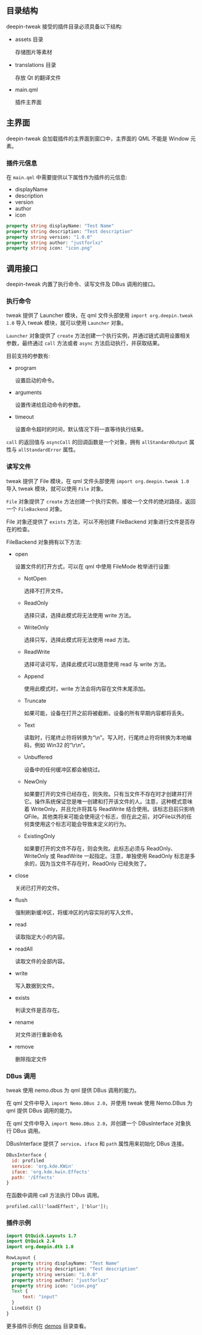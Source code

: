 ## 目录结构

deepin-tweak 接受的插件目录必须具备以下结构:

- assets 目录

  存储图片等素材

- translations 目录

  存放 Qt 的翻译文件

- main.qml

  插件主界面

## 主界面

deepin-tweak 会加载插件的主界面到窗口中，主界面的 QML 不能是 Window 元素。

### 插件元信息

在 `main.qml` 中需要提供以下属性作为插件的元信息:

- displayName
- description
- version
- author
- icon

```qml
property string displayName: "Test Name"
property string description: "Test description"
property string version: "1.0.0"
property string author: "justforlxz"
property string icon: "icon.png"
```

## 调用接口

deepin-tweak 内置了执行命令、读写文件及 DBus 调用的接口。

### 执行命令

tweak 提供了 Launcher 模块，在 qml 文件头部使用 `import org.deepin.tweak 1.0` 导入 tweak 模块，就可以使用 `Launcher` 对象。

`Launcher` 对象提供了 `create` 方法创建一个执行实例，并通过链式调用设置相关参数，最终通过 `call` 方法或者 `async` 方法启动执行，并获取结果。

目前支持的参数有:

- program

  设置启动的命令。

- arguments

  设置传递给启动命令的参数。

- timeout

  设置命令超时的时间，默认情况下将一直等待执行结果。

`call` 的返回值与 `asyncCall` 的回调函数是一个对象，拥有 `allStandardOutput` 属性与 `allStandardError` 属性。

### 读写文件

tweak 提供了 File 模块，在 qml 文件头部使用 `import org.deepin.tweak 1.0` 导入 tweak 模块，就可以使用 `File` 对象。

`File` 对象提供了 `create` 方法创建一个执行实例，接收一个文件的绝对路径，返回一个 `FileBackend` 对象。

File 对象还提供了 `exists` 方法，可以不用创建 FileBackend 对象进行文件是否存在的检查。

FileBackend 对象拥有以下方法:

- open

  设置文件的打开方式，可以在 qml 中使用 FileMode 枚举进行设置:

  - NotOpen

    选择不打开文件。

  - ReadOnly

    选择只读，选择此模式将无法使用 write 方法。

  - WriteOnly

    选择只写，选择此模式将无法使用 read 方法。

  - ReadWrite

    选择可读可写，选择此模式可以随意使用 read 与 write 方法。

  - Append

    使用此模式时，write 方法会将内容在文件末尾添加。

  - Truncate

    如果可能，设备在打开之前将被截断。设备的所有早期内容都将丢失。

  - Text

    读取时，行尾终止符将转换为“\n”。写入时，行尾终止符将转换为本地编码，例如 Win32 的“\r\n”。

  - Unbuffered

    设备中的任何缓冲区都会被绕过。

  - NewOnly

    如果要打开的文件已经存在，则失败。只有当文件不存在时才创建并打开它。操作系统保证您是唯一创建和打开该文件的人。注意，这种模式意味着 WriteOnly，并且允许将其与 ReadWrite 结合使用。该标志目前只影响QFile。其他类将来可能会使用这个标志，但在此之前，对QFile以外的任何类使用这个标志可能会导致未定义的行为。

  - ExistingOnly

    如果要打开的文件不存在，则会失败。此标志必须与 ReadOnly、WriteOnly 或 ReadWrite 一起指定。注意，单独使用 ReadOnly 标志是多余的，因为当文件不存在时，ReadOnly 已经失败了。

- close

  关闭已打开的文件。

- flush

  强制刷新缓冲区，将缓冲区的内容实际的写入文件。

- read

  读取指定大小的内容。

- readAll

  读取文件的全部内容。

- write

  写入数据到文件。

- exists

  判读文件是否存在。

- rename

  对文件进行重新命名

- remove

  删除指定文件

### DBus 调用

tweak 使用 nemo.dbus 为 qml 提供 DBus 调用的能力。

在 qml 文件中导入 `import Nemo.DBus 2.0`，并使用
tweak 使用 Nemo.DBus 为 qml 提供 DBus 调用的能力。

在 qml 文件中导入 `import Nemo.DBus 2.0`，并创建一个 DBusInterface 对象执行 DBus 调用。

DBusInterface 提供了 `service`、`iface` 和 `path` 属性用来初始化 DBus 连接。

```qml
DBusInterface {
  id: profiled
  service: 'org.kde.KWin'
  iface: 'org.kde.kwin.Effects'
  path: '/Effects'
}
```

在函数中调用  call 方法执行 DBus 调用。

```
profiled.call('loadEffect', ['blur']);
```

### 插件示例

```qml
import QtQuick.Layouts 1.7
import QtQuick 2.4
import org.deepin.dtk 1.0

RowLayout {
  property string displayName: "Test Name"
  property string description: "Test description"
  property string version: "1.0.0"
  property string author: "justforlxz"
  property string icon: "icon.png"
  Text {
      text: "input"
  }
  LineEdit {}
}
```

更多插件示例在 [demos](demos) 目录查看。
